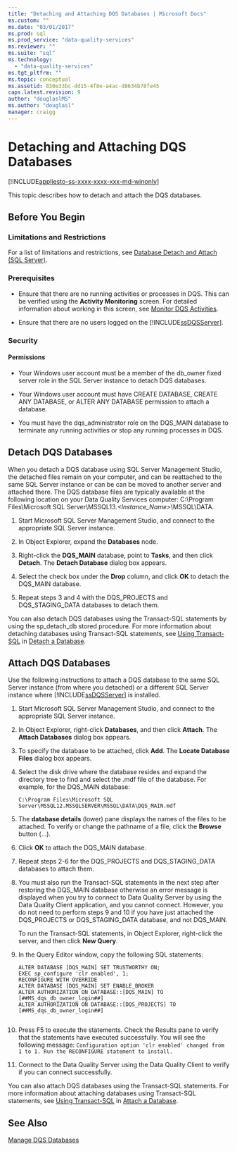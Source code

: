 ```yaml
---
title: "Detaching and Attaching DQS Databases | Microsoft Docs"
ms.custom: ""
ms.date: "03/01/2017"
ms.prod: sql
ms.prod_service: "data-quality-services"
ms.reviewer: ""
ms.suite: "sql"
ms.technology: 
  - "data-quality-services"
ms.tgt_pltfrm: ""
ms.topic: conceptual
ms.assetid: 830e33bc-dd15-4f8e-a4ac-d8634b78fe45
caps.latest.revision: 9
author: "douglaslMS"
ms.author: "douglasl"
manager: craigg
---
```

# Detaching and Attaching DQS Databases

[!INCLUDE[appliesto-ss-xxxx-xxxx-xxx-md-winonly](../includes/appliesto-ss-xxxx-xxxx-xxx-md-winonly.md)]

  This topic describes how to detach and attach the DQS databases.  
  
##  <a name="BeforeYouBegin"></a> Before You Begin  
  
###  <a name="Limitations"></a> Limitations and Restrictions  
 For a list of limitations and restrictions, see [Database Detach and Attach &#40;SQL Server&#41;](../relational-databases/databases/database-detach-and-attach-sql-server.md).  
  
###  <a name="Prerequisites"></a> Prerequisites  
  
-   Ensure that there are no running activities or processes in DQS. This can be verified using the **Activity Monitoring** screen. For detailed information about working in this screen, see [Monitor DQS Activities](../data-quality-services/monitor-dqs-activities.md).  
  
-   Ensure that there are no users logged on the [!INCLUDE[ssDQSServer](../includes/ssdqsserver-md.md)].  
  
###  <a name="Security"></a> Security  
  
####  <a name="Permissions"></a> Permissions  
  
-   Your Windows user account must be a member of the db_owner fixed server role in the SQL Server instance to detach DQS databases.  
  
-   Your Windows user account must have CREATE DATABASE, CREATE ANY DATABASE, or ALTER ANY DATABASE permission to attach a database.  
  
-   You must have the dqs_administrator role on the DQS_MAIN database to terminate any running activities or stop any running processes in DQS.  
  
##  <a name="Detach"></a> Detach DQS Databases  
 When you detach a DQS database using SQL Server Management Studio, the detached files remain on your computer, and can be reattached to the same SQL Server instance or can be can be moved to another server and attached there. The DQS database files are typically available at the following location on your Data Quality Services computer: C:\Program Files\Microsoft SQL Server\MSSQL13.*<Instance_Name>*\MSSQL\DATA.  
  
1.  Start Microsoft SQL Server Management Studio, and connect to the appropriate SQL Server instance.  
  
2.  In Object Explorer, expand the **Databases** node.  
  
3.  Right-click the **DQS_MAIN** database, point to **Tasks**, and then click **Detach**. The **Detach Database** dialog box appears.  
  
4.  Select the check box under the **Drop** column, and click **OK** to detach the DQS_MAIN database.  
  
5.  Repeat steps 3 and 4 with the DQS_PROJECTS and DQS_STAGING_DATA databases to detach them.  
  
 You can also detach DQS databases using the Transact-SQL statements by using the sp_detach_db stored procedure. For more information about detaching databases using Transact-SQL statements, see [Using Transact-SQL](../relational-databases/databases/detach-a-database.md#TsqlProcedure) in [Detach a Database](../relational-databases/databases/detach-a-database.md).  
  
##  <a name="Attach"></a> Attach DQS Databases  
 Use the following instructions to attach a DQS database to the same SQL Server instance (from where you detached) or a different SQL Server instance where [!INCLUDE[ssDQSServer](../includes/ssdqsserver-md.md)] is installed.  
  
1.  Start Microsoft SQL Server Management Studio, and connect to the appropriate SQL Server instance.  
  
2.  In Object Explorer, right-click **Databases**, and then click **Attach**. The **Attach Databases** dialog box appears.  
  
3.  To specify the database to be attached, click **Add**. The **Locate Database Files** dialog box appears.  
  
4.  Select the disk drive where the database resides and expand the directory tree to find and select the .mdf file of the database. For example, for the DQS_MAIN database:  
  
    ```  
    C:\Program Files\Microsoft SQL Server\MSSQL12.MSSQLSERVER\MSSQL\DATA\DQS_MAIN.mdf  
    ```  
  
5.  The **database details** (lower) pane displays the names of the files to be attached. To verify or change the pathname of a file, click the **Browse** button (…).  
  
6.  Click **OK** to attach the DQS_MAIN database.  
  
7.  Repeat steps 2-6 for the DQS_PROJECTS and DQS_STAGING_DATA databases to attach them.  
  
8.  You must also run the Transact-SQL statements in the next step after restoring the DQS_MAIN database otherwise an error message is displayed when you try to connect to Data Quality Server by using the Data Quality Client application, and you cannot connect. However, you do not need to perform steps 9 and 10 if you have just attached the DQS_PROJECTS or DQS_STAGING_DATA database, and not DQS_MAIN.  
  
     To run the Transact-SQL statements, in Object Explorer, right-click the server, and then click **New Query**.  
  
9. In the Query Editor window, copy the following SQL statements:  
  
    ```  
    ALTER DATABASE [DQS_MAIN] SET TRUSTWORTHY ON;  
    EXEC sp_configure 'clr enabled', 1;  
    RECONFIGURE WITH OVERRIDE  
    ALTER DATABASE [DQS_MAIN] SET ENABLE_BROKER  
    ALTER AUTHORIZATION ON DATABASE::[DQS_MAIN] TO [##MS_dqs_db_owner_login##]  
    ALTER AUTHORIZATION ON DATABASE::[DQS_PROJECTS] TO [##MS_dqs_db_owner_login##]  
  
    ```  
  
10. Press F5 to execute the statements. Check the Results pane to verify that the statements have executed successfully. You will see the following message: `Configuration option 'clr enabled' changed from 1 to 1. Run the RECONFIGURE statement to install.`  
  
11. Connect to the Data Quality Server using the Data Quality Client to verify if you can connect successfully.  
  
 You can also attach DQS databases using the Transact-SQL statements. For more information about attaching databases using Transact-SQL statements, see [Using Transact-SQL](../relational-databases/databases/attach-a-database.md#TsqlProcedure) in [Attach a Database](../relational-databases/databases/attach-a-database.md).  
  
## See Also  
 [Manage DQS Databases](../data-quality-services/manage-dqs-databases.md)  
  
  
